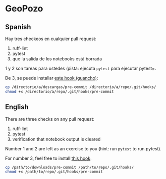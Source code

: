 # GeoPozo

## Spanish

Hay tres checkeos en cualquier pull request:

1. ruff-lint
2. pytest
3. que la salida de los notebooks está borrada

1 y 2 son tareas para ustedes (pista: ejecuta `pytest` para ejecutar pytest=.

De 3, se puede installar [este hook (guancho)](../pre-commit):

```bash
cp /directorio/a/descargas/pre-commit /directorio/a/repo/.git/hooks/
chmod +x /directorio/a/repo/.git/hooks/pre-commit
```

## English

There are three checks on any pull request:

1. ruff-lint
2. pytest
3. verification that notebook output is cleared

Number 1 and 2 are left as an exercise to you (hint: run `pytest` to run pytest).

For number 3, feel free to install [this hook](../pre-commit):

```bash
cp /path/to/downloads/pre-commit /path/to/repo/.git/hooks/
chmod +x /path/to/repo/.git/hooks/pre-commit
```
